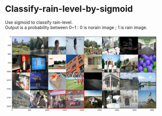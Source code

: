# Classify-rain-level-by-sigmoid  
Use sigmoid to classify rain-level.  
Output is a probability between 0~1 : 0 is norain image ; 1 is rain image.

![alt](https://github.com/Yeh-yu-hsuan/Classify-rain-level-by-sigmoid/blob/master/classify%20output.JPG)
